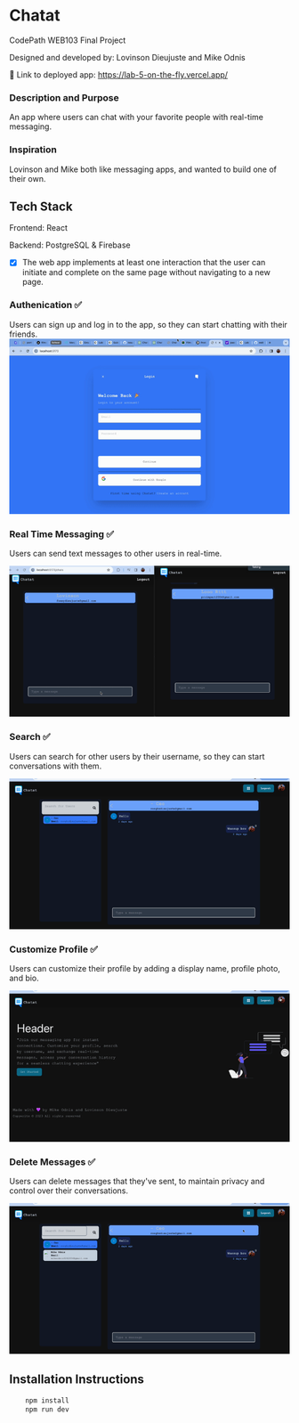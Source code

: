 # Chatat

CodePath WEB103 Final Project

Designed and developed by: Lovinson Dieujuste and Mike Odnis

🔗 Link to deployed app: https://lab-5-on-the-fly.vercel.app/

### Description and Purpose

An app where users can chat with your favorite people with real-time messaging.

### Inspiration

Lovinson and Mike both like messaging apps, and wanted to build one of their own.

## Tech Stack

Frontend: React

Backend: PostgreSQL & Firebase

- [x] The web app implements at least one interaction that the user can initiate and complete on the same page without navigating to a new page.

### Authenication ✅

Users can sign up and log in to the app, so they can start chatting with their friends.
<img src='/public/Authenication.gif' title='Profile Screenshot' width='' alt='Profile Screenshot' />

### Real Time Messaging ✅

Users can send text messages to other users in real-time.

<img src='/public/RealtimeMessaging.gif' title='Profile Screenshot' width='' alt='Profile Screenshot' />

### Search ✅

Users can search for other users by their username, so they can start conversations with them.

<img src='/public/Search.gif' title='Search Screenshot' width='' alt='Search Screenshot' />

### Customize Profile ✅

Users can customize their profile by adding a display name, profile photo, and bio.

<img src='/public/EditProfile.gif' title='Edit Profile Screenshot' width='' alt='Edit Profile Screenshot' />

### Delete Messages ✅

Users can delete messages that they've sent, to maintain privacy and control over their conversations.

<img src='/public/DeleteMessage.gif' title='Delete Message Screenshot' width='' alt='Delete MessageScreenshot' />

## Installation Instructions

```
    npm install
    npm run dev
```
